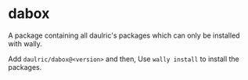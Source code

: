 # dabox

A package containing all daulric's packages which can only be installed with wally.

Add `daulric/dabox@<version>` and then,
Use `wally install` to install the packages.